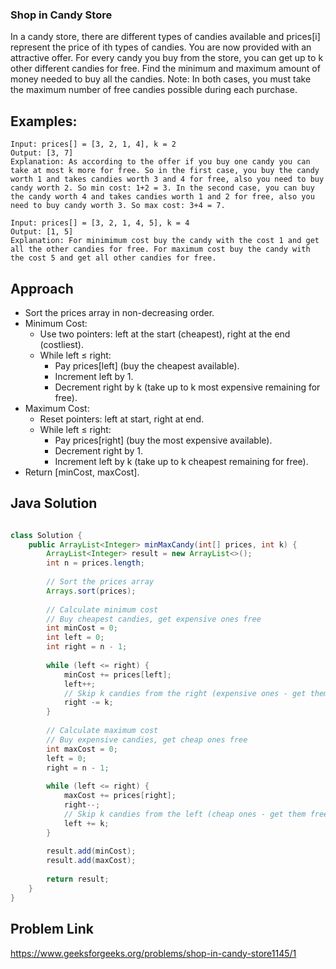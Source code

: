 ### Shop in Candy Store
In a candy store, there are different types of candies available and prices[i] represent the price of  ith types of candies. You are now provided with an attractive offer.
For every candy you buy from the store, you can get up to k other different candies for free. Find the minimum and maximum amount of money needed to buy all the candies.
Note: In both cases, you must take the maximum number of free candies possible during each purchase.

## Examples:
```
Input: prices[] = [3, 2, 1, 4], k = 2
Output: [3, 7]
Explanation: As according to the offer if you buy one candy you can take at most k more for free. So in the first case, you buy the candy worth 1 and takes candies worth 3 and 4 for free, also you need to buy candy worth 2. So min cost: 1+2 = 3. In the second case, you can buy the candy worth 4 and takes candies worth 1 and 2 for free, also you need to buy candy worth 3. So max cost: 3+4 = 7.
```
```
Input: prices[] = [3, 2, 1, 4, 5], k = 4
Output: [1, 5]
Explanation: For minimimum cost buy the candy with the cost 1 and get all the other candies for free. For maximum cost buy the candy with the cost 5 and get all other candies for free.
```

## Approach

- Sort the prices array in non-decreasing order.
- Minimum Cost:
  - Use two pointers: left at the start (cheapest), right at the end (costliest).
  - While left ≤ right:
    - Pay prices[left] (buy the cheapest available).
    - Increment left by 1.
    - Decrement right by k (take up to k most expensive remaining for free).
- Maximum Cost:
  - Reset pointers: left at start, right at end.
  - While left ≤ right:
    - Pay prices[right] (buy the most expensive available).
    - Decrement right by 1.
    - Increment left by k (take up to k cheapest remaining for free).
- Return [minCost, maxCost].

## Java Solution
```java

class Solution {
    public ArrayList<Integer> minMaxCandy(int[] prices, int k) {
        ArrayList<Integer> result = new ArrayList<>();
        int n = prices.length;
        
        // Sort the prices array
        Arrays.sort(prices);
        
        // Calculate minimum cost
        // Buy cheapest candies, get expensive ones free
        int minCost = 0;
        int left = 0;
        int right = n - 1;
        
        while (left <= right) {
            minCost += prices[left];
            left++;
            // Skip k candies from the right (expensive ones - get them free)
            right -= k;
        }
        
        // Calculate maximum cost
        // Buy expensive candies, get cheap ones free
        int maxCost = 0;
        left = 0;
        right = n - 1;
        
        while (left <= right) {
            maxCost += prices[right];
            right--;
            // Skip k candies from the left (cheap ones - get them free)
            left += k;
        }
        
        result.add(minCost);
        result.add(maxCost);
        
        return result;
    }
}
```

## Problem Link
<a>https://www.geeksforgeeks.org/problems/shop-in-candy-store1145/1</a>
